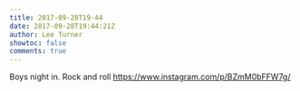 ```yaml
---
title: 2017-09-28T19-44
date: 2017-09-28T19:44:21Z
author: Lee Turner
showtoc: false
comments: true
---
```


Boys night in. Rock and roll https://www.instagram.com/p/BZmM0bFFW7g/

